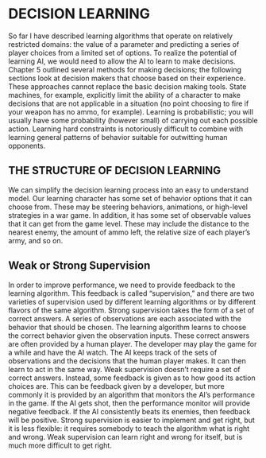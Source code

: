 # DECISION LEARNING

So far I have described learning algorithms that operate on relatively restricted domains: the
value of a parameter and predicting a series of player choices from a limited set of options.
To realize the potential of learning AI, we would need to allow the AI to learn to make
decisions. Chapter 5 outlined several methods for making decisions; the following sections
look at decision makers that choose based on their experience.
These approaches cannot replace the basic decision making tools. State machines, for
example, explicitly limit the ability of a character to make decisions that are not applicable in
a situation (no point choosing to fire if your weapon has no ammo, for example). Learning
is probabilistic; you will usually have some probability (however small) of carrying out each
possible action. Learning hard constraints is notoriously difficult to combine with learning
general patterns of behavior suitable for outwitting human opponents.

## THE STRUCTURE OF DECISION LEARNING

We can simplify the decision learning process into an easy to understand model. Our learning
character has some set of behavior options that it can choose from. These may be steering
behaviors, animations, or high-level strategies in a war game. In addition, it has some set of
observable values that it can get from the game level. These may include the distance to the
nearest enemy, the amount of ammo left, the relative size of each player’s army, and so on.

## Weak or Strong Supervision

In order to improve performance, we need to provide feedback to the learning algorithm. This
feedback is called “supervision,” and there are two varieties of supervision used by different
learning algorithms or by different flavors of the same algorithm.
Strong supervision takes the form of a set of correct answers. A series of observations
are each associated with the behavior that should be chosen. The learning algorithm learns
to choose the correct behavior given the observation inputs. These correct answers are often
provided by a human player. The developer may play the game for a while and have the AI
watch. The AI keeps track of the sets of observations and the decisions that the human player
makes. It can then learn to act in the same way.
Weak supervision doesn’t require a set of correct answers. Instead, some feedback is given
as to how good its action choices are. This can be feedback given by a developer, but more
commonly it is provided by an algorithm that monitors the AI’s performance in the game.
If the AI gets shot, then the performance monitor will provide negative feedback. If the AI
consistently beats its enemies, then feedback will be positive.
Strong supervision is easier to implement and get right, but it is less flexible: it requires
somebody to teach the algorithm what is right and wrong. Weak supervision can learn right
and wrong for itself, but is much more difficult to get right.
